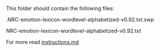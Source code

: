 This folder should contain the following files:

.NRC-emotion-lexicon-wordlevel-alphabetized-v0.92.txt.swp

NRC-emotion-lexicon-wordlevel-alphabetized-v0.92.txt


For more read [instructions.md](../../../instructions.md)
